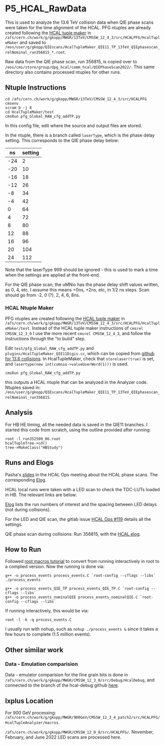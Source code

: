 # P5_HCAL_RawData
This is used to analyze the 13.6 TeV collision data when QIE phase scans were taken for the time alignment of the HCAL. PFG ntuples are already created following the [HCAL tuple maker](https://gitlab.cern.ch/cmshcal/hcalpfg/HcalTupleMaker/-/tree/PFG-CMSSW_12_3_X/) in `/afs/cern.ch/work/g/gkopp/MWGR/13TeV/CMSSW_12_4_3/src/HCALPFG/HcalTupleMaker` and saved to `/eos/user/g/gkopp/QIEscans/HcalTupleMaker_QIE11_TP_13TeV_QIEphasescan_relNominal_run356815_*.root`. 

Raw data from the QIE phase scan, run 356815, is copied over to `/eos/cms/store/group/dpg_hcal/comm_hcal/QIEPhaseScan2022/`. This same directory also contains processed ntuples for other runs.

## Ntuple Instructions
```
cd /afs/cern.ch/work/g/gkopp/MWGR/13TeV/CMSSW_12_4_3/src/HCALPFG
cmsenv
scram b -j 8
cd HcalTupleMaker/test
cmsRun pfg_Global_RAW_cfg_addTP.py
```
In this config file, edit where the source and output files are stored. 

In the ntuple, there is a branch called `laserType`, which is the phase delay setting. This corresponds to the QIE phase delay below:

| ns    | setting |
| ------|------ |
| -24 |   2	|
| -20 |  10	|
| -16 |  18	|
| -12 |  26	|
| -8  |  34	|
| -4  |  42	|
|  0  |  64	|
|  4  |  72	|
|  8  |  80	|
| 12  |  88	|
| 16  |  96	|
| 20  |  104	|
| 24  |  112	|

Note that the laserType 999 should be ignored - this is used to mark a time when the settings are applied at the front-end.

For the QIE phase scan, the uMNio has the phase delay shift values written, as 0, 4, etc. I assume this means +0ns, +2ns, etc, in 1/2 ns steps. Scan should go from -2, 0 (?), 2, 4, 6, 8ns. 

### HCAL Ntuple Maker
PFG ntuples are created following the [HCAL tuple maker](https://gitlab.cern.ch/cmshcal/hcalpfg/HcalTupleMaker/-/tree/PFG-CMSSW_12_3_X/) in `/afs/cern.ch/work/g/gkopp/MWGR/13TeV/CMSSW_12_4_3/src/HCALPFG/HcalTupleMaker/test`. Instead of the HCAL tuple maker instructions of `cmsrel CMSSW_12_3_0`  I use the more recent `cmsrel CMSSW_12_4_3`, and follow the instructions through the "to build" step.

Edit `test/pfg_Global_RAW_cfg_addTP.py` and `plugins/HcalTupleMaker_QIE11Digis.cc`, which can be copied from [github for 13.6 collisions](https://github.com/gk199/P5_HCAL_RawData/tree/13tev_nominalScan). In HcalTupleMaker, check that `storelaser(true)`  is set, and `lasertype(new int(cumnio->valueUserWord(1)))` is used.

```
cmsRun pfg_Global_RAW_cfg_addTP.py
```
this outputs a HCAL ntuple that can be analyzed in the Analyzer code. Ntuples saved in: `/eos/user/g/gkopp/QIEscans/HcalTupleMaker_QIE11_TP_13TeV_QIEphasescan_relNominal_run356815`.

## Analysis
For HB HE timing, all the needed data is saved in the QIE11 branches. I started this code from scratch, using the outline provided after running:
```
root -l run352509_86.root
hcalTupleTree->cd()
tree->MakeClass("HBStudy")
```

## Runs and Elogs
Pasha's [slides](https://indico.cern.ch/event/1166252/attachments/2452900/4203396/phasescan.pdf) in the HCAL Ops meeting about the HCAL phase scans. The corresponding [Elog](https://cmsonline.cern.ch/webcenter/portal/cmsonline/Common/Elog?_piref683379043.strutsAction=%2FviewMessageDetails.do%3FmsgId%3D1141524).

HCAL local runs were taken with a LED scan to check the TDC-LUTs loaded in HB. The relevant links are below:

[Elog](http://cmsonline.cern.ch/cms-elog/1128105) lists the run numbers of interest and the spacing between LED delays (not during collisions). 

For the LED and QIE scan, the gitlab issue [HCAL Ops #119](https://gitlab.cern.ch/cmshcal/docs/-/issues/119#note_5280563) details all the settings.  

QIE phase scan during collisions: Run 356815, with the [HCAL elog](https://cmsonline.cern.ch/webcenter/portal/cmsonline/Common/Elog?_piref683379043.strutsAction=%2FviewMessageDetails.do%3FmsgId%3D1150378).

## How to Run
Followed [root macros tutorial](https://root.cern.ch/root/htmldoc/guides/primer/ROOTPrimer.html#root-macros) to convert from running interactively in root to a complied version. Now the running is done via:
```
g++ -o process_events process_events.C `root-config --cflags --libs`
./process_events

g++ -o process_events_QIE_TP process_events_QIE_TP.C `root-config --cflags --libs`
g++ -o process_events_nominalQIE process_events_nominalQIE.C `root-config --cflags --libs`

```
If running interactively, this would be via:
```
root -l -b -q process_events.C
```
I usually run with nohup, such as `nohup ./process_events &` since it takes a few hours to complete (1.5 million events).

## Other similar work

### Data - Emulation comparision
Data - emulator comparision for the fine grain bits is done in `/afs/cern.ch/work/g/gkopp/MWGR/CMSSW_12_3_0/src/Debug/HcalDebug`, and connected to the branch of the hcal-debug github [here](https://github.com/gk199/cms-hcal-debug/tree/Data-Emu_LEDscan). 

## lxplus Location
For 900 GeV processing: `/afs/cern.ch/work/g/gkopp/MWGR/900GeV/CMSSW_12_3_4_patch2/src/HCALPFG/HcalTupleAnalyzer/macros`.

`/afs/cern.ch/work/g/gkopp/MWGR/CMSSW_12_0_0/src/HCALPFG/`. November, February, and June 2022 LED scans are processed here. 